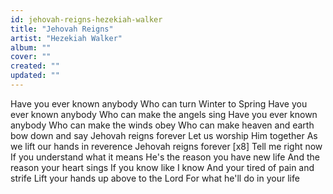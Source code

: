 ```yaml
---
id: jehovah-reigns-hezekiah-walker
title: "Jehovah Reigns"
artist: "Hezekiah Walker"
album: ""
cover: ""
created: ""
updated: ""
---
```


Have you ever known anybody
Who can turn Winter to Spring
Have you ever known anybody
Who can make the angels sing
Have you ever known anybody
Who can make the winds obey
Who can make heaven and earth bow down and say
Jehovah reigns forever
Let us worship Him together
As we lift our hands in reverence
Jehovah reigns forever [x8]
Tell me right now
If you understand what it means
He's the reason you have new life
And the reason your heart sings
If you know like I know
And your tired of pain and strife
Lift your hands up above to the Lord
For what he'll do in your life